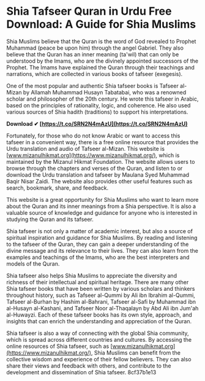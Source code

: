 
 
# Shia Tafseer Quran in Urdu Free Download: A Guide for Shia Muslims
 
Shia Muslims believe that the Quran is the word of God revealed to Prophet Muhammad (peace be upon him) through the angel Gabriel. They also believe that the Quran has an inner meaning (ta'wil) that can only be understood by the Imams, who are the divinely appointed successors of the Prophet. The Imams have explained the Quran through their teachings and narrations, which are collected in various books of tafseer (exegesis).
 
One of the most popular and authentic Shia tafseer books is Tafseer al-Mizan by Allamah Muhammad Husayn Tabatabai, who was a renowned scholar and philosopher of the 20th century. He wrote this tafseer in Arabic, based on the principles of rationality, logic, and coherence. He also used various sources of Shia hadith (traditions) to support his interpretations.
 
**Download ✔ [https://t.co/SRN2N4mAzU](https://t.co/SRN2N4mAzU)**


 
Fortunately, for those who do not know Arabic or want to access this tafseer in a convenient way, there is a free online resource that provides the Urdu translation and audio of Tafseer al-Mizan. This website is [www.mizanulhikmat.org](https://www.mizanulhikmat.org/), which is maintained by the Mizanul Hikmat Foundation. The website allows users to browse through the chapters and verses of the Quran, and listen to or download the Urdu translation and tafseer by Maulana Syed Muhammad Baqir Nisar Zaidi. The website also provides other useful features such as search, bookmark, share, and feedback.
 
This website is a great opportunity for Shia Muslims who want to learn more about the Quran and its inner meanings from a Shia perspective. It is also a valuable source of knowledge and guidance for anyone who is interested in studying the Quran and its tafseer.
  
Shia tafseer is not only a matter of academic interest, but also a source of spiritual inspiration and guidance for Shia Muslims. By reading and listening to the tafseer of the Quran, they can gain a deeper understanding of the divine message and its relevance to their lives. They can also learn from the examples and teachings of the Imams, who are the best interpreters and models of the Quran.
 
Shia tafseer also helps Shia Muslims to appreciate the diversity and richness of their intellectual and spiritual heritage. There are many other Shia tafseer books that have been written by various scholars and thinkers throughout history, such as Tafseer al-Qummi by Ali ibn Ibrahim al-Qummi, Tafseer al-Burhan by Hashim al-Bahrani, Tafseer al-Safi by Muhammad ibn al-Husayn al-Kashani, and Tafseer Noor al-Thaqalayn by Abd Ali ibn Jum'ah al-Huwayzi. Each of these tafseer books has its own style, approach, and insights that can enrich the understanding and appreciation of the Quran.
 
Shia tafseer is also a way of connecting with the global Shia community, which is spread across different countries and cultures. By accessing the online resources of Shia tafseer, such as [www.mizanulhikmat.org](https://www.mizanulhikmat.org/), Shia Muslims can benefit from the collective wisdom and experience of their fellow believers. They can also share their views and feedback with others, and contribute to the development and dissemination of Shia tafseer.
 8cf37b1e13
 
